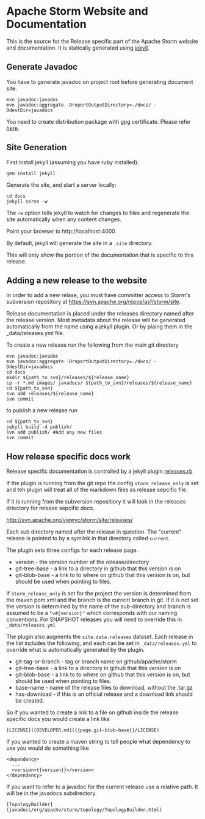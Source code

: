 # Apache Storm Website and Documentation
This is the source for the Release specific part of the Apache Storm website and documentation. It is statically generated using [jekyll](http://jekyllrb.com).

## Generate Javadoc

You have to generate javadoc on project root before generating document site.

```
mvn javadoc:javadoc
mvn javadoc:aggregate -DreportOutputDirectory=./docs/ -DdestDir=javadocs
```

You need to create distribution package with gpg certificate. Please refer [here](https://github.com/apache/storm/blob/master/DEVELOPER.md#packaging).

## Site Generation
First install jekyll (assuming you have ruby installed):

```
gem install jekyll
```

Generate the site, and start a server locally:
```
cd docs
jekyll serve -w
```

The `-w` option tells jekyll to watch for changes to files and regenerate the site automatically when any content changes.

Point your browser to http://localhost:4000

By default, jekyll will generate the site in a `_site` directory.

This will only show the portion of the documentation that is specific to this release.

## Adding a new release to the website
In order to add a new relase, you must have committer access to Storm's subversion repository at https://svn.apache.org/repos/asf/storm/site.

Release documentation is placed under the releases directory named after the release version.  Most metadata about the release will be generated automatically from the name using a jekyll plugin.  Or by plaing them in the _data/releases.yml file.

To create a new release run the following from the main git directory

```
mvn javadoc:javadoc
mvn javadoc:aggregate -DreportOutputDirectory=./docs/ -DdestDir=javadocs
cd docs
mkdir ${path_to_svn}/releases/${release_name}
cp -r *.md images/ javadocs/ ${path_to_svn}/releases/${release_name}
cd ${path_to_svn}
svn add releases/${release_name}
svn commit
```

to publish a new release run

```
cd ${path_to_svn}
jekyll build -d publish/
svn add publish/ #Add any new files
svn commit
```

## How release specific docs work

Release specific documentation is controlled by a jekyll plugin [releases.rb](./_plugins/releases.rb)

If the plugin is running from the git repo the config `storm_release_only` is set and teh plugin will treat all of the markdown files as release sepcific file.

If it is running from the subversion repositiory it will look in the releases driectory for release sepcific docs.

http://svn.apache.org/viewvc/storm/site/releases/

Each sub directory named after the release in question. The "current" release is pointed to by a symlink in that directory called `current`.

The plugin sets three configs for each release page.

 * version - the version number of the release/directory
 * git-tree-base - a link to a directory in github that this version is on
 * git-blob-base - a link to to where on github that this version is on, but should be used when pointing to files.

If `storm_release_only` is set for the project the version is determined from the maven pom.xml and the branch is the current branch in git.  If it is not set the version is determined by the name of the sub-directory and branch is assumed to be a `"v#{version}"` which corresponds with our naming conventions.  For SNAPSHOT releases you will need to override this in `_data/releases.yml`

The plugin also augments the `site.data.releases` dataset.
Each release in the list includes the following, and each can be set in `_data/releases.yml` to override what is automatically generated by the plugin.

 * git-tag-or-branch - tag or branch name on github/apache/storm
 * git-tree-base - a link to a directory in github that this version is on
 * git-blob-base - a link to to where on github that this version is on, but should be used when pointing to files.
 * base-name - name of the release files to download, without the .tar.gz
 * has-download - if this is an official release and a download link should be created.

So if you wanted to create a link to a file on github inside the release specific docs you would create a link like

```
[LICENSE]([DEVELOPER.md]({{page.git-blob-base}}/LICENSE)
```

If you wanted to create a maven string to tell people what dependency to use you would do something like

```
<dependency>
  ...
  <version>{{version}}</version>
</dependency>
```

If you want to refer to a javadoc for the current release use a relative path.  It will be in the javadocs subdirectory.

```
[TopologyBuilder](javadocs/org/apache/storm/topology/TopologyBuilder.html)
```
